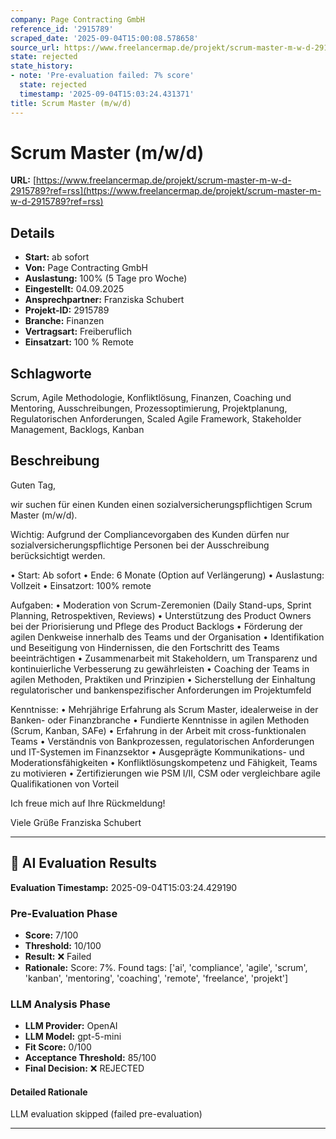 ```yaml
---
company: Page Contracting GmbH
reference_id: '2915789'
scraped_date: '2025-09-04T15:00:08.578658'
source_url: https://www.freelancermap.de/projekt/scrum-master-m-w-d-2915789?ref=rss
state: rejected
state_history:
- note: 'Pre-evaluation failed: 7% score'
  state: rejected
  timestamp: '2025-09-04T15:03:24.431371'
title: Scrum Master (m/w/d)
---
```



# Scrum Master (m/w/d)
**URL:** [https://www.freelancermap.de/projekt/scrum-master-m-w-d-2915789?ref=rss](https://www.freelancermap.de/projekt/scrum-master-m-w-d-2915789?ref=rss)
## Details
- **Start:** ab sofort
- **Von:** Page Contracting GmbH
- **Auslastung:** 100% (5 Tage pro Woche)
- **Eingestellt:** 04.09.2025
- **Ansprechpartner:** Franziska Schubert
- **Projekt-ID:** 2915789
- **Branche:** Finanzen
- **Vertragsart:** Freiberuflich
- **Einsatzart:** 100
                                                % Remote

## Schlagworte
Scrum, Agile Methodologie, Konfliktlösung, Finanzen, Coaching und Mentoring, Ausschreibungen, Prozessoptimierung, Projektplanung, Regulatorischen Anforderungen, Scaled Agile Framework, Stakeholder Management, Backlogs, Kanban

## Beschreibung
Guten Tag,

wir suchen für einen Kunden einen sozialversicherungspflichtigen Scrum Master (m/w/d).

Wichtig: Aufgrund der Compliancevorgaben des Kunden dürfen nur sozialversicherungspflichtige Personen bei der Ausschreibung berücksichtigt werden.

• Start: Ab sofort
• Ende: 6 Monate (Option auf Verlängerung)
• Auslastung: Vollzeit
• Einsatzort: 100% remote

Aufgaben:
• Moderation von Scrum-Zeremonien (Daily Stand-ups, Sprint Planning, Retrospektiven, Reviews)
• Unterstützung des Product Owners bei der Priorisierung und Pflege des Product Backlogs
• Förderung der agilen Denkweise innerhalb des Teams und der Organisation
• Identifikation und Beseitigung von Hindernissen, die den Fortschritt des Teams beeinträchtigen
• Zusammenarbeit mit Stakeholdern, um Transparenz und kontinuierliche Verbesserung zu gewährleisten
• Coaching der Teams in agilen Methoden, Praktiken und Prinzipien
• Sicherstellung der Einhaltung regulatorischer und bankenspezifischer Anforderungen im Projektumfeld

Kenntnisse:
• Mehrjährige Erfahrung als Scrum Master, idealerweise in der Banken- oder Finanzbranche
• Fundierte Kenntnisse in agilen Methoden (Scrum, Kanban, SAFe)
• Erfahrung in der Arbeit mit cross-funktionalen Teams
• Verständnis von Bankprozessen, regulatorischen Anforderungen und IT-Systemen im Finanzsektor
• Ausgeprägte Kommunikations- und Moderationsfähigkeiten
• Konfliktlösungskompetenz und Fähigkeit, Teams zu motivieren
• Zertifizierungen wie PSM I/II, CSM oder vergleichbare agile Qualifikationen von Vorteil

Ich freue mich auf Ihre Rückmeldung!

Viele Grüße
Franziska Schubert

---

## 🤖 AI Evaluation Results

**Evaluation Timestamp:** 2025-09-04T15:03:24.429190

### Pre-Evaluation Phase
- **Score:** 7/100
- **Threshold:** 10/100
- **Result:** ❌ Failed
- **Rationale:** Score: 7%. Found tags: ['ai', 'compliance', 'agile', 'scrum', 'kanban', 'mentoring', 'coaching', 'remote', 'freelance', 'projekt']

### LLM Analysis Phase
- **LLM Provider:** OpenAI
- **LLM Model:** gpt-5-mini
- **Fit Score:** 0/100
- **Acceptance Threshold:** 85/100
- **Final Decision:** ❌ REJECTED

#### Detailed Rationale
LLM evaluation skipped (failed pre-evaluation)

---
